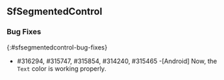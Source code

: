 ## SfSegmentedControl

### Bug Fixes
{:#sfsegmentedcontrol-bug-fixes}

* \#316294, #315747, #315854, #314240, #315465 -[Android] Now, the `Text` color is working properly.